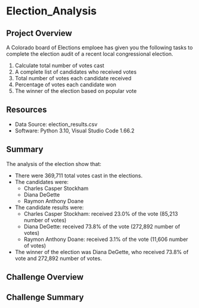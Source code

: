 # Election_Analysis

## Project Overview

A Colorado board of Elections emploee has given you the following tasks to complete the election audit of a recent local congressional election.

1. Calculate total number of votes cast
2. A complete list of candidates who received votes
3. Total number of votes each candidate received
4. Percentage of votes each candidate won
5. The winner of the election based on popular vote

## Resources

* Data Source: election_results.csv
* Software: Python 3.10, Visual Studio Code 1.66.2

## Summary

The analysis of the election show that:
 * There were 369,711 total votes cast in the elections.
 * The candidates were:
    * Charles Casper Stockham
    * Diana DeGette
    * Raymon Anthony Doane 
 * The candidate results were: 
    * Charles Casper Stockham: received 23.0% of the vote (85,213 number of votes)
    * Diana DeGette: received 73.8% of the vote (272,892 number of votes)
    * Raymon Anthony Doane: received 3.1% of the vote (11,606 number of votes)
 * The winner of the election was Diana DeGette, who received 73.8% of vote and 272,892 number of votes.

## Challenge Overview

## Challenge Summary
